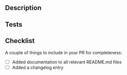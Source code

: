 <!--
Thanks for contributing to AgentKit!
Please fill out the information below to help reviewers understand your changes.

Note: We require commit signing.
See here for instructions: https://docs.github.com/en/authentication/managing-commit-signature-verification/about-commit-signature-verification
-->

## Description

<!--
Please provide a clear and concise description of what the changes are, and why they are needed.
Include a link to the issue this PR addresses, if applicable (e.g. "Closes #123").
 -->

## Tests

<!--
When adding new functionality or fixing a bug, you should be testing your changes with one or more
chatbots in the examples directory.

Please provide samples of the prompts you tested with, the Agent outputs for each prompt,
which chatbot you used, and any other relevant context, like which network was used.

Use the following format if helpful:

```
Chatbot: <name of chatbot used>
Network: <network used>
Setup: <any other relevant context>

Prompt: <prompt>

<agent output>
```

For example:

```
Chatbot: typescript/examples/langchain-smart-wallet-chatbot/chatbot.ts
Network: Base Sepolia
Setup: Fauceted with 1 USDC

Prompt: print USDC balance (token address: 0x036CbD53842c5426634e7929541eC2318f3dCF7e)

-------------------
Balance of 0x036CbD53842c5426634e7929541eC2318f3dCF7e is 1
-------------------
The USDC balance for the token address `0x036CbD53842c5426634e7929541eC2318f3dCF7e` is 1.
-------------------
```
 -->

## Checklist

A couple of things to include in your PR for completeness:

- [ ] Added documentation to all relevant README.md files
- [ ] Added a changelog entry

<!--
For instructions on adding documentation:
See here for TypeScript: https://github.com/coinbase/agentkit/blob/main/CONTRIBUTING-TYPESCRIPT.md#documentation
and here for Python: https://github.com/coinbase/agentkit/blob/main/CONTRIBUTING-PYTHON.md#documentation
-->

<!--
For instructions on adding changelog entries:
See here for TypeScript: https://github.com/coinbase/agentkit/blob/main/CONTRIBUTING-TYPESCRIPT.md#changelog
and here for Python: https://github.com/coinbase/agentkit/blob/main/CONTRIBUTING-PYTHON.md#changelog
-->
